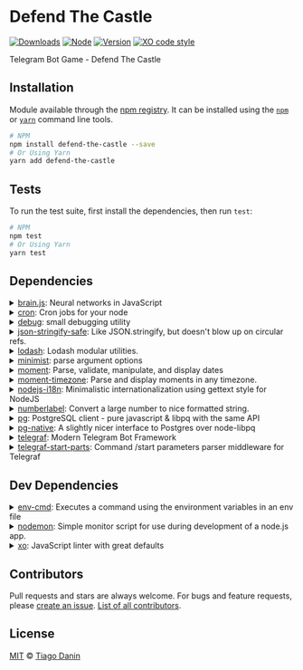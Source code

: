 # Defend The Castle

[![Downloads](https://img.shields.io/npm/dt/defend-the-castle.svg?style=flat-square)](https://npmjs.org/package/defend-the-castle) [![Node](https://img.shields.io/node/v/defend-the-castle.svg?style=flat-square)](https://npmjs.org/package/defend-the-castle) [![Version](https://img.shields.io/npm/v/defend-the-castle.svg?style=flat-square)](https://npmjs.org/package/defend-the-castle) [![XO code style](https://img.shields.io/badge/code%20style-XO-red.svg?style=flat-square)](https://github.com/xojs/xo) 

Telegram Bot Game - Defend The Castle

## Installation

Module available through the [npm registry](https://www.npmjs.com/). It can be installed using the  [`npm`](https://docs.npmjs.com/getting-started/installing-npm-packages-locally) or [`yarn`](https://yarnpkg.com/en/) command line tools.

```sh
# NPM
npm install defend-the-castle --save
# Or Using Yarn
yarn add defend-the-castle
```

## Tests

To run the test suite, first install the dependencies, then run `test`:

```sh
# NPM
npm test
# Or Using Yarn
yarn test
```

## Dependencies

<details>
	<summary><a href="https://ghub.io/brain.js">brain.js</a>: Neural networks in JavaScript</summary>
	<b>Author</b>: Heather Arthur</br>
	<b>License</b>: MIT</br>
	<b>Version</b>: 1.6.1
</details>
<details>
	<summary><a href="https://ghub.io/cron">cron</a>: Cron jobs for your node</summary>
	<b>Author</b>: Nick Campbell</br>
	<b>License</b>: MIT</br>
	<b>Version</b>: ^1.7.1
</details>
<details>
	<summary><a href="https://ghub.io/debug">debug</a>: small debugging utility</summary>
	<b>Author</b>: TJ Holowaychuk</br>
	<b>License</b>: MIT</br>
	<b>Version</b>: 4.1.1
</details>
<details>
	<summary><a href="https://ghub.io/json-stringify-safe">json-stringify-safe</a>: Like JSON.stringify, but doesn&#x27;t blow up on circular refs.</summary>
	<b>Author</b>: Isaac Z. Schlueter</br>
	<b>License</b>: ISC</br>
	<b>Version</b>: 5.0.1
</details>
<details>
	<summary><a href="https://ghub.io/lodash">lodash</a>: Lodash modular utilities.</summary>
	<b>Author</b>: John-David Dalton</br>
	<b>License</b>: MIT</br>
	<b>Version</b>: 4.17.11
</details>
<details>
	<summary><a href="https://ghub.io/minimist">minimist</a>: parse argument options</summary>
	<b>Author</b>: James Halliday</br>
	<b>License</b>: MIT</br>
	<b>Version</b>: 1.2.0
</details>
<details>
	<summary><a href="https://ghub.io/moment">moment</a>: Parse, validate, manipulate, and display dates</summary>
	<b>Author</b>: Iskren Ivov Chernev</br>
	<b>License</b>: MIT</br>
	<b>Version</b>: 2.24.0
</details>
<details>
	<summary><a href="https://ghub.io/moment-timezone">moment-timezone</a>: Parse and display moments in any timezone.</summary>
	<b>Author</b>: Tim Wood</br>
	<b>License</b>: MIT</br>
	<b>Version</b>: 0.5.25
</details>
<details>
	<summary><a href="https://ghub.io/nodejs-i18n">nodejs-i18n</a>: Minimalistic internationalization using gettext style for NodeJS</summary>
	<b>Author</b>: TiagoDanin</br>
	<b>License</b>: MIT</br>
	<b>Version</b>: 2.3.0
</details>
<details>
	<summary><a href="https://ghub.io/numberlabel">numberlabel</a>: Convert a large number to nice formatted string.</summary>
	<b>Author</b>: Tiago Danin</br>
	<b>License</b>: MIT</br>
	<b>Version</b>: 1.0.1
</details>
<details>
	<summary><a href="https://ghub.io/pg">pg</a>: PostgreSQL client - pure javascript &amp; libpq with the same API</summary>
	<b>Author</b>: Brian Carlson</br>
	<b>License</b>: MIT</br>
	<b>Version</b>: 7.11.0
</details>
<details>
	<summary><a href="https://ghub.io/pg-native">pg-native</a>: A slightly nicer interface to Postgres over node-libpq</summary>
	<b>Author</b>: Brian M. Carlson</br>
	<b>License</b>: MIT</br>
	<b>Version</b>: 3.0.0
</details>
<details>
	<summary><a href="https://ghub.io/telegraf">telegraf</a>: Modern Telegram Bot Framework</summary>
	<b>Author</b>: Vitaly Domnikov</br>
	<b>License</b>: MIT</br>
	<b>Version</b>: 3.30.1
</details>
<details>
	<summary><a href="https://ghub.io/telegraf-start-parts">telegraf-start-parts</a>: Command /start parameters parser middleware for Telegraf</summary>
	<b>Author</b>: Tiago Danin</br>
	<b>License</b>: MIT</br>
	<b>Version</b>: 1.0.0
</details>

## Dev Dependencies

<details>
	<summary><a href="https://ghub.io/env-cmd">env-cmd</a>: Executes a command using the environment variables in an env file</summary>
	<b>Author</b>: Todd Bluhm</br>
	<b>License</b>: MIT</br>
	<b>Version</b>: 9.0.3
</details>
<details>
	<summary><a href="https://ghub.io/nodemon">nodemon</a>: Simple monitor script for use during development of a node.js app.</summary>
	<b>Author</b>: Remy Sharp</br>
	<b>License</b>: MIT</br>
	<b>Version</b>: 1.19.0
</details>
<details>
	<summary><a href="https://ghub.io/xo">xo</a>: JavaScript linter with great defaults</summary>
	<b>Author</b>: Sindre Sorhus</br>
	<b>License</b>: MIT</br>
	<b>Version</b>: 0.24.0
</details>

## Contributors

Pull requests and stars are always welcome. For bugs and feature requests, please [create an issue](https://github.com/TiagoDanin/Defend-The-Castle/issues). [List of all contributors](https://github.com/TiagoDanin/Defend-The-Castle/graphs/contributors).

## License

[MIT](LICENSE) © [Tiago Danin](https://TiagoDanin.github.io)